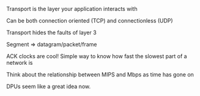 Transport is the layer your application interacts with

Can be both connection oriented (TCP) and connectionless (UDP)

Transport hides the faults of layer 3

Segment => datagram/packet/frame

ACK clocks are cool! Simple way to know how fast the slowest part of a network is

Think about the relationship between MIPS and Mbps as time has gone on

DPUs seem like a great idea now.